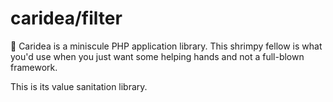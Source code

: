 # caridea/filter

🍤 Caridea is a miniscule PHP application library. This shrimpy fellow is what you'd use when you just want some helping hands and not a full-blown framework.

This is its value sanitation library.
